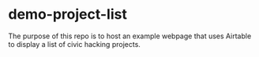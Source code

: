 # demo-project-list

The purpose of this repo is to host an example webpage that uses Airtable to display a list of civic hacking projects. 
